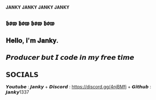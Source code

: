 𝐉𝐀𝐍𝐊𝐘 𝐉𝐀𝐍𝐊𝐘 𝐉𝐀𝐍𝐊𝐘 𝐉𝐀𝐍𝐊𝐘 

𝖇𝖔𝖜 𝖇𝖔𝖜 𝖇𝖔𝖜 𝖇𝖔𝖜
------------------------------------------                                           
𝐇𝐞𝐥𝐥𝐨, 𝐢'𝐦 𝐉𝐚𝐧𝐤𝐲.
------------------------------------------
𝙋𝙧𝙤𝙙𝙪𝙘𝙚𝙧 𝙗𝙪𝙩 𝙄 𝙘𝙤𝙙𝙚 𝙞𝙣 𝙢𝙮 𝙛𝙧𝙚𝙚 𝙩𝙞𝙢𝙚 
------------------------------------------
𝗦𝗢𝗖𝗜𝗔𝗟𝗦
------------------------------------------
𝙔𝙤𝙪𝙩𝙪𝙗𝙚 : 𝙅𝙖𝙣𝙠𝙮  +  𝘿𝙞𝙨𝙘𝙤𝙧𝙙 : https://discord.gg/4njBMfj  +  𝙂𝙞𝙩𝙝𝙪𝙗 : 𝙅𝙖𝙣𝙠𝙮1337

